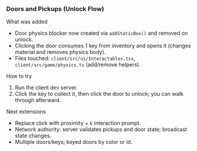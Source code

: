 ### Doors and Pickups (Unlock Flow)

What was added
- Door physics blocker now created via `addStaticBox()` and removed on unlock.
- Clicking the door consumes 1 key from inventory and opens it (changes material and removes physics body).
- Files touched: `client/src/ui/Interactables.tsx`, `client/src/game/physics.ts` (add/remove helpers).

How to try
1. Run the client dev server.
2. Click the key to collect it, then click the door to unlock; you can walk through afterward.

Next extensions
- Replace click with proximity + `E` interaction prompt.
- Network authority: server validates pickups and door state; broadcast state changes.
- Multiple doors/keys; keyed doors by color or id.


